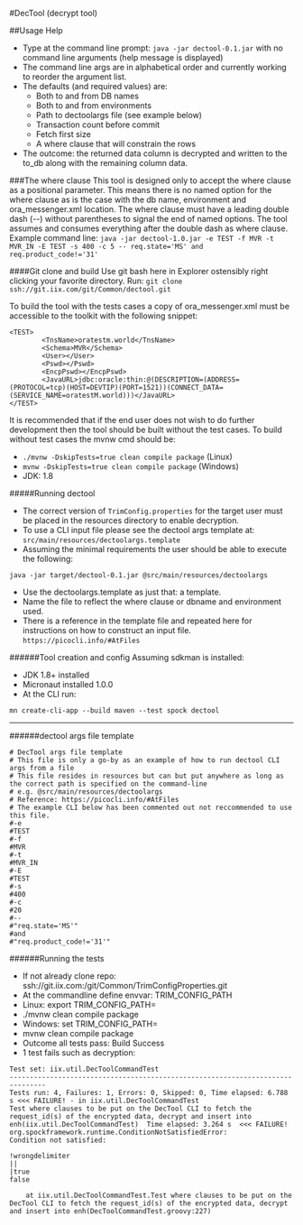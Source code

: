 #DecTool (decrypt tool)

##Usage Help
* Type at the command line prompt: `java -jar dectool-0.1.jar`
with no command line arguments (help message is displayed)
* The command line args are in alphabetical order and currently working to reorder the argument list.
* The defaults (and required values) are:
  * Both to and from DB names
  * Both to and from environments
  * Path to dectoolargs file (see example below)
  * Transaction count before commit
  * Fetch first size
  * A where clause that will constrain the rows
 * The outcome: the returned data column is decrypted and written to the to_db along with the remaining column data.
 
###The where clause
 This tool is designed only to accept the where clause as a positional parameter.
 This means there is no named option for the where clause as is the case with the db name, environment and ora_messenger.xml location.
 The where clause must have a leading double dash (--) without parentheses to signal the end of named options.
 The tool assumes and consumes everything after the double dash as where clause.
 Example command line:
 `java -jar dectool-1.0.jar -e TEST -f MVR -t MVR_IN -E TEST -s 400 -c 5 -- req.state='MS' and req.product_code!='31'
`
 
####Git clone and build
 Use git bash here in Explorer ostensibly right clicking your favorite directory.
 Run: `git clone ssh://git.iix.com/git/Common/dectool.git`
 
 To build the tool with the tests cases a copy of ora_messenger.xml must be accessible to the toolkit with the following snippet:
 ```
 <TEST>
         <TnsName>oratestm.world</TnsName>
         <Schema>MVR</Schema>
         <User></User>
         <Pswd></Pswd>
         <EncpPswd></EncpPswd>
         <JavaURL>jdbc:oracle:thin:@(DESCRIPTION=(ADDRESS=(PROTOCOL=tcp)(HOST=DEVTIP)(PORT=1521))(CONNECT_DATA=(SERVICE_NAME=oratestM.world)))</JavaURL>
 </TEST>
 ```
 It is recommended that if the end user does not wish to do further development then the tool should be built without the test cases.
 To build without test cases the mvnw cmd should be:
* `./mvnw -DskipTests=true clean compile package` (Linux)
* `mvnw -DskipTests=true clean compile package` (Windows)
* JDK: 1.8
 
#####Running dectool
 * The correct version of `TrimConfig.properties` for the target user must be placed in the resources directory to enable decryption.
 * To use a CLI input file please see the dectool args template at: `src/main/resources/dectoolargs.template`
 * Assuming the minimal requirements the user should be able to execute the following:
 
 `java -jar target/dectool-0.1.jar @src/main/resources/dectoolargs`
 * Use the dectoolargs.template as just that: a template.
 * Name the file to reflect the where clause or dbname and environment used.
 * There is a reference in the template file and repeated here for instructions on how to construct an input file.
 `https://picocli.info/#AtFiles`
 
 ######Tool creation and config
 Assuming sdkman is installed:
 * JDK 1.8+ installed
 * Micronaut installed 1.0.0
 * At the CLI run:
 
 `mn create-cli-app --build maven --test spock dectool`
 
 ---
 
 ######dectool args file template
 ```
 # DecTool args file template
 # This file is only a go-by as an example of how to run dectool CLI args from a file
 # This file resides in resources but can but put anywhere as long as the correct path is specified on the command-line
 # e.g. @src/main/resources/dectoolargs
 # Reference: https://picocli.info/#AtFiles
 # The example CLI below has been commented out not reccommended to use this file.
 #-e
 #TEST
 #-f
 #MVR
 #-t
 #MVR_IN
 #-E
 #TEST
 #-s
 #400
 #-c
 #20
 #--
 #"req.state='MS'"
 #and
 #"req.product_code!='31'"
```

######Running the tests
* If not already clone repo: ssh://git.iix.com:/git/Common/TrimConfigProperties.git
* At the commandline define envvar: TRIM_CONFIG_PATH
* Linux: export TRIM_CONFIG_PATH=<path-to-cloned-TrimConfig>
* ./mvnw clean compile package
* Windows: set TRIM_CONFIG_PATH=<path-to-cloned-TrimConfig> 
* mvnw clean compile package
* Outcome all tests pass: Build Success
* 1 test fails such as decryption:

```
Test set: iix.util.DecToolCommandTest
-------------------------------------------------------------------------------
Tests run: 4, Failures: 1, Errors: 0, Skipped: 0, Time elapsed: 6.788 s <<< FAILURE! - in iix.util.DecToolCommandTest
Test where clauses to be put on the DecTool CLI to fetch the request_id(s) of the encrypted data, decrypt and insert into enh(iix.util.DecToolCommandTest)  Time elapsed: 3.264 s  <<< FAILURE!
org.spockframework.runtime.ConditionNotSatisfiedError: 
Condition not satisfied:

!wrongdelimiter
||
|true
false

	at iix.util.DecToolCommandTest.Test where clauses to be put on the DecTool CLI to fetch the request_id(s) of the encrypted data, decrypt and insert into enh(DecToolCommandTest.groovy:227)
```